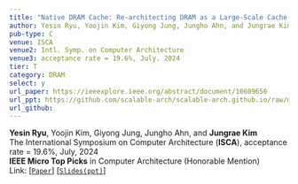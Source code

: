 ```yaml
---
title: "Native DRAM Cache: Re-architecting DRAM as a Large-Scale Cache for Data Centers"
author: Yesin Ryu, Yoojin Kim, Giyong Jung, Jungho Ahn, and Jungrae Kim
pub-type: C
venue: ISCA
venue2: Intl. Symp. on Computer Architecture
venue3: acceptance rate = 19.6%, July. 2024
tier: T
category: DRAM
select: y
url_paper: https://ieeexplore.ieee.org/abstract/document/10609656
url_ppt: https://github.com/scalable-arch/scalable-arch.github.io/raw/main/assets/materials/2024-ISCA-NDC(slides).pptx
url_github:
---
```



**Yesin Ryu**, Yoojin Kim, Giyong Jung, Jungho Ahn, and **Jungrae Kim**<br>
The International Symposium on Computer Architecture (**ISCA**), acceptance rate = 19.6%, July, 2024 <br>
**IEEE Micro Top Picks** in Computer Architecture (Honorable Mention) <br>
Link: [[```Paper```](https://ieeexplore.ieee.org/abstract/document/10609656)]
    [[```Slides(ppt)```](https://github.com/scalable-arch/scalable-arch.github.io/raw/main/assets/materials/2024-ISCA-NDC(slides).pptx)]

